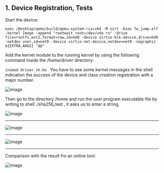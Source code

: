 ## 1. Device Registration, Tests

Start the device: 
```
exec /Desktop/qemu/build/qemu-system-riscv64 -M virt -bios fw_jump.elf -kernel Image -append "rootwait root=/dev/vda ro" -drive file=rootfs.ext2,format=raw,id=hd0 -device virtio-blk-device,drive=hd0 -netdev user,id=net0 -device virtio-net-device,netdev=net0 -nographic  ${EXTRA_ARGS} "$@"
```
Add the kernel module to the running kernel by using the following command inside the /home/driver directory:

``
insmod driver_sh.ko 
``
You have to see some kernel messages in the shell indication the success of the device and class creation registration with a major number. 

![image](https://github.com/user-attachments/assets/a300a18c-e7a4-45bb-b504-8995d1fc0958)

Then go to the directory /home and run the user program executable file by writing to shell ./sha256_test , it asks us to enter a string.

![image](https://github.com/user-attachments/assets/7b20ac96-5122-47bb-97f6-439c73d42a71)

_____________________________________________________________
![image](https://github.com/user-attachments/assets/d0d51f04-bc15-4956-8227-c35c9168db00)
_____________________________________________________________
![image](https://github.com/user-attachments/assets/7d882c3b-fe07-41b2-aff3-5963fc4704a1)
_____________________________________________________________

Comparison with the result fro an online tool:

![image](https://github.com/user-attachments/assets/7e4057e2-527e-4230-a145-29b3cb437b91)


